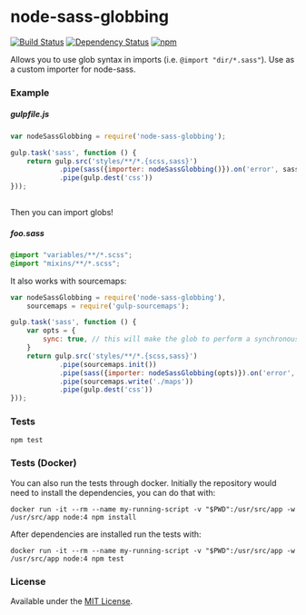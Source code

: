# node-sass-globbing

[![Build Status](https://travis-ci.org/nicobot/node-sass-globbing.svg?branch=master)](https://travis-ci.org/nicobot/node-sass-globbing)
[![Dependency Status](https://david-dm.org/nicobot/node-sass-globbing.svg)](https://david-dm.org/nicobot/node-sass-globbing)
[![npm](https://img.shields.io/npm/v/npm.svg)](https://www.npmjs.com/package/node-sass-globbing)

Allows you to use glob syntax in imports (i.e. `@import "dir/*.sass"`). Use as a custom importer for node-sass.

### Example

##### gulpfile.js
```javascript
var nodeSassGlobbing = require('node-sass-globbing');

gulp.task('sass', function () {
	return gulp.src('styles/**/*.{scss,sass}')
			.pipe(sass({importer: nodeSassGlobbing()}).on('error', sass.logError)))
			.pipe(gulp.dest('css'))			
}));
	
```

Then you can import globs!

##### foo.sass
```css
@import "variables/**/*.scss";
@import "mixins/**/*.scss";
```

It also works with sourcemaps:
```javascript
var nodeSassGlobbing = require('node-sass-globbing'),
	sourcemaps = require('gulp-sourcemaps');

gulp.task('sass', function () {
	var opts = {
		sync: true, // this will make the glob to perform a synchronous search
	}
	return gulp.src('styles/**/*.{scss,sass}')
			.pipe(sourcemaps.init())
			.pipe(sass({importer: nodeSassGlobbing(opts)}).on('error', sass.logError)))
			.pipe(sourcemaps.write('./maps'))
			.pipe(gulp.dest('css'))			
}));

```


### Tests

```
npm test
```

### Tests (Docker)

You can also run the tests through docker. 
Initially the repository would need to install the dependencies, you can do that with:
```
docker run -it --rm --name my-running-script -v "$PWD":/usr/src/app -w /usr/src/app node:4 npm install
```

After dependencies are installed run the tests with:
```
docker run -it --rm --name my-running-script -v "$PWD":/usr/src/app -w /usr/src/app node:4 npm test
```

### License
Available under the [MIT License](LICENSE.md).
